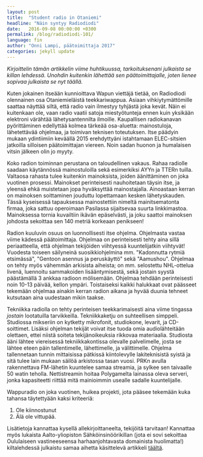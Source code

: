 ```yaml
---
layout: post
title:  "Student radio in Otaniemi"
headline: "Näin syntyy Radiodiodi"
date:   2016-09-08 00:00:00 +0300
permalink: /blog/radiodiodi-101/
language: fin
author: "Onni Lampi, päätoimittaja 2017"
categories: jekyll update
---
```

*Kirjoittelin tämän artikkelin viime huhtikuussa, tarkoituksenani julkaista se killan lehdessä. Unohdin kuitenkin lähettää sen päätoimittajalle, joten lienee sopivaa julkaista se nyt täällä.*


Kuten jokainen itseään kunnioittava Wapun viettäjä tietää, on Radiodiodi olennainen osa Otaniemieläistä teekkariwappua. Asiaan vihkiytymättömille saattaa näyttää siltä, että radio vain ilmestyy tyhjästä joka kevät. Näin ei kuitenkaan ole, vaan radio vaatii satoja miestyötunteja ennen kuin yksikään elektroni värähtää lähetysantennilta ilmoille. Kaupallisen radiokanavan pyörittäminen edellyttää kolmea tärkeää osa-aluetta: mainostuloja, lähetettävää ohjelmaa, ja toimivan teknisen toteutuksen. Itse päädyin mukaan ydintiimiin keväällä 2015 erehdyttyäni istahtamaan ELEC-sitsien jatkoilla silloisen päätoimittajan viereen. Noin sadan huonon ja humalaisen vitsin jälkeen olin jo myyty. 


Koko radion toiminnan perustana on taloudellinen vakaus. Rahaa radiolle saadaan käytännössä mainostuloilla sekä esimerkiksi AYYn ja TTERn tuilla. Valtaosa rahasta tulee kuitenkin mainoksista, joiden äänittäminen on joka vuotinen prosessi. Mainokset perinteisesti nauhoitetaan täysin itse, ja yleensä ehkä muistetaan jopa hyväksyttää mainostajalla. Ainoastaan kerran on mainoksen soittaminen jouduttu lopettamaan kesken lähetyskauden. Tässä kyseisessä tapauksessa mainostettiin nimeltä mainitsematonta firmaa, joka sattuu operoimaan Pasilassa sijaitsevaa suurta linkkimastoa. Mainoksessa tornia kuvailtiin ikävän epäselvästi, ja joku saattoi mainoksen johdosta sekoittaa sen 140 metriä korkeaan penikseen!


Radion kuuluvin osuus on luonnollisesti itse ohjelma. Ohjelmasta vastaa viime kädessä päätoimittaja. Ohjelmaa on perinteisesti tehty aina sillä periaatteella, että ohjelman tekijöiden viihtyessä kuuntelijatkin viihtyvät! Vuodesta toiseen säilyneinä suosikkiohjelmina mm. "Kadonnutta rytmiä etsimässä", "Gentoon asennus ja peruskäyttö" sekä "Aamushou". Ohjelmaa on tehty myös vähemmän arkisista aiheista; on mm. selostettu NHL-ottelua livenä, luennoitu sammakoiden lisääntymisestä, sekä jostain syystä päästämällä 3 ankkaa radioon mölisemään. Ohjelmaa tehdään perinteisesti noin 10-13 päivää, kellon ympäri. Toistaiseksi kaikki halukkaat ovat päässeet tekemään ohjelmaa ainakin kerran radion aikana ja hyvää duunia tehneet kutsutaan aina uudestaan mikin taakse.


Tekniikka radiolla on tehty perinteisen teekkarimaisesti aina viime tingassa _jostain_ lootatuilla tarvikkeilla. Tekniikkaketju on suhteellisen simppeli. Studiossa mikseriin on kytketty mikrofonit, studiokone, levarit, ja CD-soittimet. Lisäksi ohjelman tekijät voivat itse tuoda omia audiolähteitään olettaen, ettei niistä soiteta tekijänoikeuksia rikkovaa materiaalia. Studiosta ääni lähtee viereisessä tekniikkakontissa olevalle palvelimelle, josta se lähtee eteen päin tallentimelle, lähettimelle, ja välittimelle. Ohjelma tallennetaan tunnin mittaisissa pätkissä kiintolevylle lakiteknisistä syistä ja sitä tulee lain mukaan säilöä arkistossa tasan vuosi. PRKn avulla rakennettava FM-lähetin kuuntelee samaa streamia, ja sylkee sen taivaalle 50 watin teholla. Nettistreamin hoitaa Polygamelta lainassa oleva serveri, jonka kapasiteetti riittää mitä mainioimmin usealle sadalle kuuntelijalle.


Wappuradio on joka vuotinen, huikea projekti, jota pääsee tekemään kuka tahansa täytettyään kaksi kriteeriä:

1. Ole kiinnostunut 
2. Älä ole vittupää. 

Lisätietoja kannattaa kysellä allekirjoittaneelta, tekijöitä tarvitaan! Kannattaa myös lukaista Aalto-yliopiston Sähköinsinöörikillan (jota ei sovi sekoittaa Oululaiseen vastineeseensa harhaanjohtavasta domainista huolimatta!) kiltalehdessä julkaistu samaa aihetta käsittelevä artikkeli [täältä](http://sik.ayy.fi/fi/sosso/2016/2).



